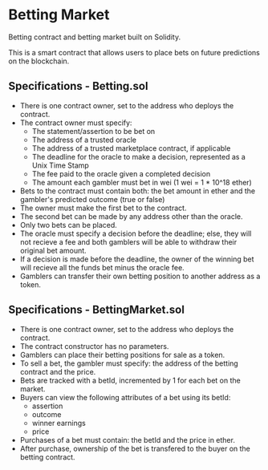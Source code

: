 # Betting Market
Betting contract and betting market built on Solidity. 

This is a smart contract that allows users to place bets on future predictions on the blockchain.

## Specifications - Betting.sol
- There is one contract owner, set to the address who deploys the contract.
- The contract owner must specify: 
  - The statement/assertion to be bet on
  - The address of a trusted oracle
  - The address of a trusted marketplace contract, if applicable
  - The deadline for the oracle to make a decision, represented as a Unix Time Stamp
  - The fee paid to the oracle given a completed decision 
  - The amount each gambler must bet in wei (1 wei = 1 * 10^18 ether)
- Bets to the contract must contain both: the bet amount in ether and the gambler's predicted outcome (true or false)
- The owner must make the first bet to the contract. 
- The second bet can be made by any address other than the oracle. 
- Only two bets can be placed.
- The oracle must specify a decision before the deadline; else, they will not recieve a fee and both gamblers will be able to withdraw their original bet amount.
- If a decision is made before the deadline, the owner of the winning bet will recieve all the funds bet minus the oracle fee.
- Gamblers can transfer their own betting position to another address as a token.

## Specifications - BettingMarket.sol
- There is one contract owner, set to the address who deploys the contract.
- The contract constructor has no parameters.
- Gamblers can place their betting positions for sale as a token.
- To sell a bet, the gambler must specify: the address of the betting contract and the price.
- Bets are tracked with a betId, incremented by 1 for each bet on the market.
- Buyers can view the following attributes of a bet using its betId:
  - assertion
  - outcome
  - winner earnings
  - price
- Purchases of a bet must contain: the betId and the price in ether.
- After purchase, ownership of the bet is transfered to the buyer on the betting contract.



